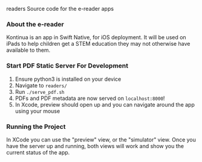 readers
Source code for the e-reader apps

### About the e-reader

Kontinua is an app in Swift Native, for iOS deployment. It will be used on iPads to help children get a STEM education they may not otherwise have available to them. 

### Start PDF Static Server For Development

1. Ensure python3 is installed on your device
2. Navigate to `readers/`
3. Run `./serve_pdf.sh`
4. PDFs and PDF metadata are now served on `localhost:8000`!
5. In Xcode, preview should open up and you can navigate around the app using your mouse

### Running the Project

In XCode you can use the "preview" view, or the "simulator" view. Once you have the server up and running, both views will work and show you the current status of the app. 


